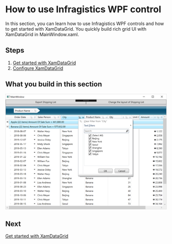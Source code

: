 #  How to use Infragistics WPF control

In this section, you can learn how to use Infragistics WPF controls and how to get started with XamDataGrid. You quickly build rich grid UI with XamDataGrid in MainWindow.xaml.

## Steps
1. [Get started with XamDataGrid](01-01-Get-started-with-XamDataGrid.md)
3. [Configure XamDataGrid](01-02-Configure-XamDataGrid.md)

## What you build in this section

![](../assets/01-03-01.png)

## Next

[Get started with XamDataGrid](01-01-Get-started-with-XamDataGrid.md)
